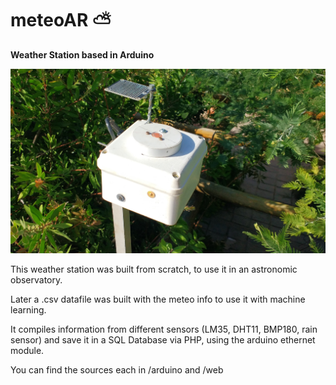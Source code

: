 # meteoAR :partly_sunny:

**Weather Station based in Arduino**


![alt text](https://raw.githubusercontent.com/caparrosmatias/meteo/master/images/foto_exterior.jpg)


This weather station was built from scratch, to use it in an astronomic observatory.

Later a .csv datafile was built with the meteo info to use it with machine learning.

It compiles information from different sensors (LM35, DHT11, BMP180, rain sensor) and save it in a SQL Database via PHP, using the arduino ethernet module.

You can find the sources each in /arduino and /web 

